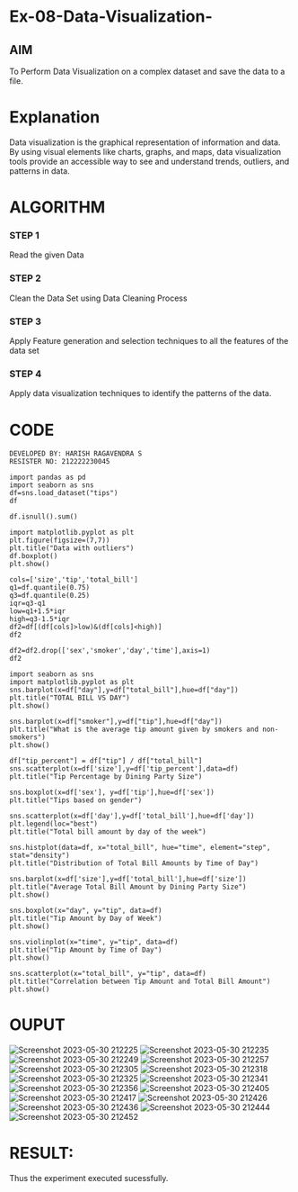 # Ex-08-Data-Visualization-

## AIM
To Perform Data Visualization on a complex dataset and save the data to a file. 

# Explanation
Data visualization is the graphical representation of information and data. By using visual elements like charts, graphs, and maps, data visualization tools provide an accessible way to see and understand trends, outliers, and patterns in data.

# ALGORITHM
### STEP 1
Read the given Data
### STEP 2
Clean the Data Set using Data Cleaning Process
### STEP 3
Apply Feature generation and selection techniques to all the features of the data set
### STEP 4
Apply data visualization techniques to identify the patterns of the data.


# CODE
```
DEVELOPED BY: HARISH RAGAVENDRA S
RESISTER NO: 212222230045
```
```
import pandas as pd
import seaborn as sns
df=sns.load_dataset("tips")
df
```
```
df.isnull().sum()
```
```
import matplotlib.pyplot as plt
plt.figure(figsize=(7,7))
plt.title("Data with outliers")
df.boxplot()
plt.show()
```
```
cols=['size','tip','total_bill']
q1=df.quantile(0.75)
q3=df.quantile(0.25)
iqr=q3-q1
low=q1+1.5*iqr
high=q3-1.5*iqr
df2=df[(df[cols]>low)&(df[cols]<high)]
df2
```
```
df2=df2.drop(['sex','smoker','day','time'],axis=1)
df2
```
```
import seaborn as sns
import matplotlib.pyplot as plt
sns.barplot(x=df["day"],y=df["total_bill"],hue=df["day"])
plt.title("TOTAL BILL VS DAY")
plt.show()
```
```
sns.barplot(x=df["smoker"],y=df["tip"],hue=df["day"])
plt.title("What is the average tip amount given by smokers and non-smokers")
plt.show()
```
```
df["tip_percent"] = df["tip"] / df["total_bill"]
sns.scatterplot(x=df['size'],y=df['tip_percent'],data=df)
plt.title("Tip Percentage by Dining Party Size")
```
```
sns.boxplot(x=df['sex'], y=df['tip'],hue=df['sex'])
plt.title("Tips based on gender")
```
```
sns.scatterplot(x=df['day'],y=df['total_bill'],hue=df['day'])
plt.legend(loc="best")
plt.title("Total bill amount by day of the week")
```
```
sns.histplot(data=df, x="total_bill", hue="time", element="step", stat="density")
plt.title("Distribution of Total Bill Amounts by Time of Day")
```
```
sns.barplot(x=df['size'],y=df['total_bill'],hue=df['size'])
plt.title("Average Total Bill Amount by Dining Party Size")
plt.show()
```
```
sns.boxplot(x="day", y="tip", data=df)
plt.title("Tip Amount by Day of Week")
plt.show()
```
```
sns.violinplot(x="time", y="tip", data=df)
plt.title("Tip Amount by Time of Day")
plt.show()
```
```
sns.scatterplot(x="total_bill", y="tip", data=df)
plt.title("Correlation between Tip Amount and Total Bill Amount")
plt.show()
```
# OUPUT
![Screenshot 2023-05-30 212225](https://github.com/harish-ragavendra-25/Ex-08-Data-Visualization_1/assets/114852180/9456e33a-85f8-43c8-9d25-3928811beef3)
![Screenshot 2023-05-30 212235](https://github.com/harish-ragavendra-25/Ex-08-Data-Visualization_1/assets/114852180/01e2df5b-da53-4d7b-9012-63990dad818e)
![Screenshot 2023-05-30 212249](https://github.com/harish-ragavendra-25/Ex-08-Data-Visualization_1/assets/114852180/b52d94e3-4b09-42ff-ae28-310bdb365eb4)
![Screenshot 2023-05-30 212257](https://github.com/harish-ragavendra-25/Ex-08-Data-Visualization_1/assets/114852180/29756c91-36b5-4102-b831-ed92fb9b5013)
![Screenshot 2023-05-30 212305](https://github.com/harish-ragavendra-25/Ex-08-Data-Visualization_1/assets/114852180/666dce18-dfc8-4eb3-8234-86903358fe3b)
![Screenshot 2023-05-30 212318](https://github.com/harish-ragavendra-25/Ex-08-Data-Visualization_1/assets/114852180/7719a047-3e05-45cc-88d1-d80bf255811b)
![Screenshot 2023-05-30 212325](https://github.com/harish-ragavendra-25/Ex-08-Data-Visualization_1/assets/114852180/10c2ed6a-d128-4b89-b66b-b21e2b108059)
![Screenshot 2023-05-30 212341](https://github.com/harish-ragavendra-25/Ex-08-Data-Visualization_1/assets/114852180/cd4e1b24-d330-4172-b528-5de5a33be38e)
![Screenshot 2023-05-30 212356](https://github.com/harish-ragavendra-25/Ex-08-Data-Visualization_1/assets/114852180/123be028-7c81-460b-896f-497d4d1c800a)
![Screenshot 2023-05-30 212405](https://github.com/harish-ragavendra-25/Ex-08-Data-Visualization_1/assets/114852180/e11a2ad2-2492-4ec0-bfad-6c3dbd500421)
![Screenshot 2023-05-30 212417](https://github.com/harish-ragavendra-25/Ex-08-Data-Visualization_1/assets/114852180/47b61a6e-05bd-4d58-aa3a-21951fd11ae4)
![Screenshot 2023-05-30 212426](https://github.com/harish-ragavendra-25/Ex-08-Data-Visualization_1/assets/114852180/d9059ea4-9de1-4d2f-b017-e0b315d70baa)
![Screenshot 2023-05-30 212436](https://github.com/harish-ragavendra-25/Ex-08-Data-Visualization_1/assets/114852180/ae65f917-ba20-4de6-a780-816a2dab2368)
![Screenshot 2023-05-30 212444](https://github.com/harish-ragavendra-25/Ex-08-Data-Visualization_1/assets/114852180/bf22dd37-bccb-4e16-a3a8-49b2bc05d3c1)
![Screenshot 2023-05-30 212452](https://github.com/harish-ragavendra-25/Ex-08-Data-Visualization_1/assets/114852180/af9bd1a6-4fb1-47da-ae6e-d3eaf582df5b)
# RESULT:
Thus the experiment executed sucessfully.
